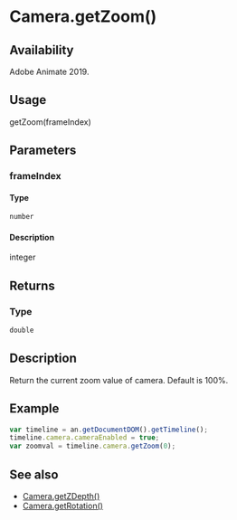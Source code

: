 # Camera.getZoom()

## Availability

Adobe Animate 2019.

## Usage

getZoom(frameIndex)

## Parameters

### **frameIndex**

#### Type

```typescript
number
```

#### Description

integer

## Returns

### Type

```typescript
double
```

## Description

Return the current zoom value of camera. Default is 100%.

## Example

```javascript
var timeline = an.getDocumentDOM().getTimeline();
timeline.camera.cameraEnabled = true;
var zoomval = timeline.camera.getZoom(0);
```

## See also

- [Camera.getZDepth()](../Camera_object/Camera.md)
- [Camera.getRotation()](../Camera_object/Camera2.md)
